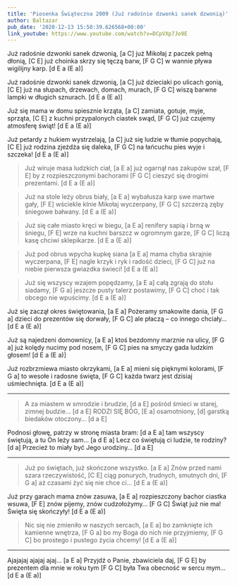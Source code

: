 ```yaml
---
title: 'Piosenka Świąteczna 2009 (Już radośnie dzwonki sanek dzwonią)'
author: Baltazar
pub_date: '2020-12-13 15:50:39.626568+00:00'
link_youtube: https://www.youtube.com/watch?v=DCpVXp7Jo9E
---
```


Już radośnie dzwonki sanek dzwonią,	[a C]
już Mikołaj z paczek pełną dłonią,		[C E]
już choinka skrzy się tęczą barw,		[F G C]
w wannie pływa wigilijny karp.		[d E a (E a)]

Już radośnie dzwonki sanek dzwonią, 	[a C]
już dzieciaki po ulicach gonią, 		[C E]
już na słupach, drzewach, domach, murach,	[F G C]
wiszą barwne lampki w długich sznurach. 	[d E a (E a)]

Już się mama w domu spiesznie krząta, 	[a C]
zamiata, gotuje, myje, sprząta, 		[C E]
z kuchni przypalonych ciastek swąd, 	[F G C]
już czujemy atmosferę świąt! 		[d E a (E a)]

Już petardy z hukiem wystrzelają, 		[a C]
już się ludzie w tłumie popychają, 		[C E]
już rodzina zjeżdża się daleka, 		[F G C]
na łańcuchu pies wyje i szczeka! 		[d E a (E a)]

>Już wiruje masa ludzkich ciał,	[a E a]
>już ogarnął nas zakupów szał,	[F E]
>by z rozpieszczonymi bachorami	[F G C]
>cieszyć się drogimi prezentami.	[d E a (E a)]

>Już na stole leży obrus biały, 	[a E a]
>wybałusza karp swe martwe gały, 	[F E]
>wściekle klnie Mikołaj wyczerpany, 	[F G C]
>szczerzą zęby śniegowe bałwany. 	[d E a (E a)]

>Już się całe miasto kręci w biegu, 	[a E a]
>renifery sapią i brną w śniegu, 	[F E]
>wrze na kuchni barszcz w ogromnym garze, 	[F G C]
>liczą kasę chciwi sklepikarze. 	[d E a (E a)]

>Już pod obrus wpycha kupkę siana 	[a E a]
>mama chyba skrajnie wyczerpana, 	[F E]
>nagle krzyk i ryk i radość dzieci, 	[F G C]
>już na niebie pierwsza gwiazdka świeci! 	[d E a (E a)]

>Już się wszyscy wzajem popędzamy, 	[a E a]
>całą zgrają do stołu siadamy,		[F G a]
>jeszcze pusty talerz postawimy, 	[F G C]
>choć i tak obcego nie wpuścimy. 	[d E a (E a)]

Już się zaczął okres świętowania, 	[a E a]
Pożeramy smakowite dania, 		[F G a]
dzieci do prezentów się dorwały, 	[F G C]
ale płaczą – co innego chciały… 	[d E a (E a)]

Już są najedzeni domownicy, 	[a E a]
ktoś bezdomny marznie na ulicy, 	[F G a]
już kolędy nucimy pod nosem, 	[F G C]
pies na smyczy gada ludzkim głosem! 	[d E a (E a)]

Już rozbrzmiewa miasto okrzykami, 	[a E a]
mieni się pięknymi kolorami, 	[F G a]
to wesołe i radosne święta, 		[F G C]
każda twarz jest dzisiaj uśmiechnięta. 	[d E a (E a)]

* * *

>A za miastem w smrodzie i brudzie,		[d a E]
>pośród śmieci w starej, zimnej budzie…	[d a E]
>RODZI SIĘ BÓG, 				[E a]
>osamotniony,					[d]
>garstką biedaków otoczony…		[d a E]

Podnosi głowę, patrzy w stronę miasta bram:	[d a E a]
tam wszyscy świętują, a tu On leży sam…		[a d E a]
Lecz co świętują ci ludzie, te rodziny?		[d a]
Przecież to miały być Jego urodziny…		[d a E]

* * *

>Już po świętach, już skończone wszystko. 	[a E a]
>Znów przed nami szara rzeczywistość,	[C E]
>ciąg ponurych, trudnych, smutnych dni, 	[F G a]
>aż czasami żyć się nie chce ci…		[d E a (E a)]

Już przy garach mama znów zasuwa, 	[a E a]
rozpieszczony bachor ciastka wsuwa, 	[F E]
znów pijemy, znów cudzołożymy… 		[F G C]
Świąt już nie ma! Święta się skończyły!	[d E a (E a)]

>Nic się nie zmieniło w naszych sercach, 	[a E a]
>bo zamknięte ich kamienne wnętrza,		[F G a]
>bo my Boga do nich nie przyjmiemy, 	[F G C]
>bo prostego i pustego życia chcemy!		[d E a (E a)]

* * *

Ajajajaj ajajaj ajaj…			[a E a]
Przyjdź o Panie, zbawiciela daj,	[F G E]
by prezentem dla mnie w roku tym	[F G C]
była Twa obecność w sercu mym…	[d E a (E a)]